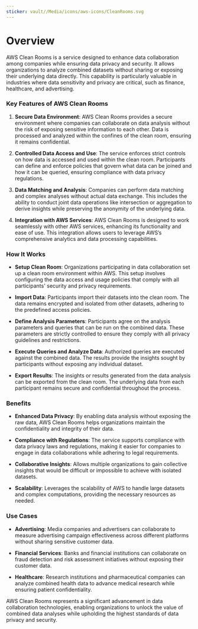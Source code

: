 ```yaml
---
sticker: vault//Media/icons/aws-icons/CleanRooms.svg
---
```

# Overview 

AWS Clean Rooms is a service designed to enhance data collaboration among companies while ensuring data privacy and security. It allows organizations to analyze combined datasets without sharing or exposing their underlying data directly. This capability is particularly valuable in industries where data sensitivity and privacy are critical, such as finance, healthcare, and advertising.

### Key Features of AWS Clean Rooms

1. **Secure Data Environment**: AWS Clean Rooms provides a secure environment where companies can collaborate on data analysis without the risk of exposing sensitive information to each other. Data is processed and analyzed within the confines of the clean room, ensuring it remains confidential.
    
2. **Controlled Data Access and Use**: The service enforces strict controls on how data is accessed and used within the clean room. Participants can define and enforce policies that govern what data can be joined and how it can be queried, ensuring compliance with data privacy regulations.
    
3. **Data Matching and Analysis**: Companies can perform data matching and complex analyses without actual data exchange. This includes the ability to conduct joint data operations like intersection or aggregation to derive insights while preserving the anonymity of the underlying data.
    
4. **Integration with AWS Services**: AWS Clean Rooms is designed to work seamlessly with other AWS services, enhancing its functionality and ease of use. This integration allows users to leverage AWS’s comprehensive analytics and data processing capabilities.
    

### How It Works

- **Setup Clean Room**: Organizations participating in data collaboration set up a clean room environment within AWS. This setup involves configuring the data access and usage policies that comply with all participants' security and privacy requirements.
    
- **Import Data**: Participants import their datasets into the clean room. The data remains encrypted and isolated from other datasets, adhering to the predefined access policies.
    
- **Define Analysis Parameters**: Participants agree on the analysis parameters and queries that can be run on the combined data. These parameters are strictly controlled to ensure they comply with all privacy guidelines and restrictions.
    
- **Execute Queries and Analyze Data**: Authorized queries are executed against the combined data. The results provide the insights sought by participants without exposing any individual dataset.
    
- **Export Results**: The insights or results generated from the data analysis can be exported from the clean room. The underlying data from each participant remains secure and confidential throughout the process.
    

### Benefits

- **Enhanced Data Privacy**: By enabling data analysis without exposing the raw data, AWS Clean Rooms helps organizations maintain the confidentiality and integrity of their data.
    
- **Compliance with Regulations**: The service supports compliance with data privacy laws and regulations, making it easier for companies to engage in data collaborations while adhering to legal requirements.
    
- **Collaborative Insights**: Allows multiple organizations to gain collective insights that would be difficult or impossible to achieve with isolated datasets.
    
- **Scalability**: Leverages the scalability of AWS to handle large datasets and complex computations, providing the necessary resources as needed.
    

### Use Cases

- **Advertising**: Media companies and advertisers can collaborate to measure advertising campaign effectiveness across different platforms without sharing sensitive customer data.
    
- **Financial Services**: Banks and financial institutions can collaborate on fraud detection and risk assessment initiatives without exposing their customer data.
    
- **Healthcare**: Research institutions and pharmaceutical companies can analyze combined health data to advance medical research while ensuring patient confidentiality.
    

AWS Clean Rooms represents a significant advancement in data collaboration technologies, enabling organizations to unlock the value of combined data analyses while upholding the highest standards of data privacy and security.